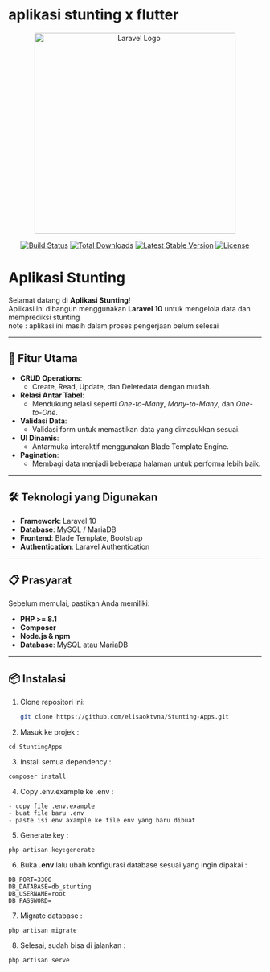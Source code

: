 # aplikasi stunting x flutter
<p align="center"><a href="https://laravel.com" target="_blank"><img src="https://raw.githubusercontent.com/laravel/art/master/logo-lockup/5%20SVG/2%20CMYK/1%20Full%20Color/laravel-logolockup-cmyk-red.svg" width="400" alt="Laravel Logo"></a></p>

<p align="center">
<a href="https://github.com/laravel/framework/actions"><img src="https://github.com/laravel/framework/workflows/tests/badge.svg" alt="Build Status"></a>
<a href="https://packagist.org/packages/laravel/framework"><img src="https://img.shields.io/packagist/dt/laravel/framework" alt="Total Downloads"></a>
<a href="https://packagist.org/packages/laravel/framework"><img src="https://img.shields.io/packagist/v/laravel/framework" alt="Latest Stable Version"></a>
<a href="https://packagist.org/packages/laravel/framework"><img src="https://img.shields.io/packagist/l/laravel/framework" alt="License"></a>
</p>

# Aplikasi Stunting

Selamat datang di **Aplikasi Stunting**!  
Aplikasi ini dibangun menggunakan **Laravel 10** untuk mengelola data dan memprediksi stunting <br>
note : aplikasi ini masih dalam proses pengerjaan belum selesai

---

## 🎯 Fitur Utama  
- **CRUD Operations**:  
  - Create, Read, Update, dan Deletedata dengan mudah.  
- **Relasi Antar Tabel**:  
  - Mendukung relasi seperti *One-to-Many*, *Many-to-Many*, dan *One-to-One*.  
- **Validasi Data**:  
  - Validasi form untuk memastikan data yang dimasukkan sesuai.  
- **UI Dinamis**:  
  - Antarmuka interaktif menggunakan Blade Template Engine.  
- **Pagination**:  
  - Membagi data menjadi beberapa halaman untuk performa lebih baik.  

---

## 🛠️ Teknologi yang Digunakan  
- **Framework**: Laravel 10  
- **Database**: MySQL / MariaDB  
- **Frontend**: Blade Template, Bootstrap 
- **Authentication**: Laravel Authentication

---

## 📋 Prasyarat  
Sebelum memulai, pastikan Anda memiliki:  
- **PHP >= 8.1**  
- **Composer**  
- **Node.js & npm**  
- **Database**: MySQL atau MariaDB  

---

## 📦 Instalasi  

1. Clone repositori ini:  
   ```bash
   git clone https://github.com/elisaoktvna/Stunting-Apps.git
2. Masuk ke projek :
```
cd StuntingApps
```

3. Install semua dependency :
```
composer install
```

4. Copy .env.example ke .env :
```
- copy file .env.example
- buat file baru .env
- paste isi env axample ke file env yang baru dibuat
```

5. Generate key :
```
php artisan key:generate
```

6. Buka **.env** lalu ubah konfigurasi database sesuai yang ingin dipakai :
```
DB_PORT=3306
DB_DATABASE=db_stunting
DB_USERNAME=root
DB_PASSWORD=
```

7. Migrate database :
```
php artisan migrate
```

8. Selesai, sudah bisa di jalankan :
```
php artisan serve
